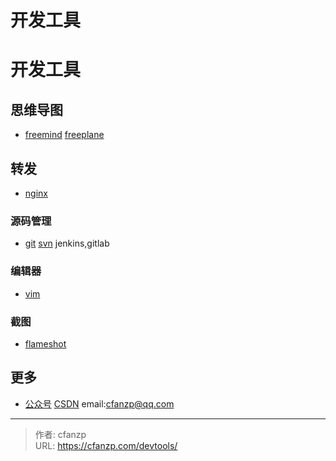 # 开发工具

# 开发工具
## 思维导图
- [freemind](/tags/freemind)
  [freeplane](/tags/freeplane)


## 转发
- [nginx](/categories/nginx)

### 源码管理
- [git](/categories/git)
  [svn](/tags/svn)
  jenkins,gitlab

### 编辑器
- [vim](/categories/vim)
    
### 截图
- [flameshot](/tags/flameshot)

## 更多
- [公众号](/images/gzh.jpeg#pic_center "公众号")
  [CSDN](/images/csdn.jpg#pic_center "csdn")
  email:cfanzp@qq.com


---

> 作者: cfanzp  
> URL: https://cfanzp.com/devtools/  

